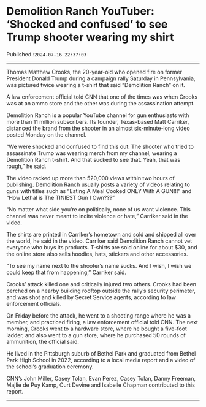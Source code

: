 # Demolition Ranch YouTuber: ‘Shocked and confused’ to see Trump shooter wearing my shirt

Published :`2024-07-16 22:37:03`

---

Thomas Matthew Crooks, the 20-year-old who opened fire on former President Donald Trump during a campaign rally Saturday in Pennsylvania, was pictured twice wearing a t-shirt that said “Demolition Ranch” on it.

A law enforcement official told CNN that one of the times was when Crooks was at an ammo store and the other was during the assassination attempt.

Demolition Ranch is a popular YouTube channel for gun enthusiasts with more than 11 million subscribers. Its founder, Texas-based Matt Carriker, distanced the brand from the shooter in an almost six-minute-long video posted Monday on the channel.

“We were shocked and confused to find this out: The shooter who tried to assassinate Trump was wearing merch from my channel, wearing a Demolition Ranch t-shirt. And that sucked to see that. Yeah, that was rough,” he said.

The video racked up more than 520,000 views within two hours of publishing. Demolition Ranch usually posts a variety of videos relating to guns with titles such as “Eating A Meal Cooked ONLY With A GUN!!!” and “How Lethal is The TINIEST Gun I Own???”

“No matter what side you’re on politically, none of us want violence. This channel was never meant to incite violence or hate,” Carriker said in the video.

The shirts are printed in Carriker’s hometown and sold and shipped all over the world, he said in the video. Carriker said Demolition Ranch cannot vet everyone who buys its products. T-shirts are sold online for about $30, and the online store also sells hoodies, hats, stickers and other accessories.

“To see my name next to the shooter’s name sucks. And I wish, I wish we could keep that from happening,” Carriker said.

Crooks’ attack killed one and critically injured two others. Crooks had been perched on a nearby building rooftop outside the rally’s security perimeter, and was shot and killed by Secret Service agents, according to law enforcement officials.

On Friday before the attack, he went to a shooting range where he was a member, and practiced firing, a law enforcement official told CNN. The next morning, Crooks went to a hardware store, where he bought a five-foot ladder, and also went to a gun store, where he purchased 50 rounds of ammunition, the official said.

He lived in the Pittsburgh suburb of Bethel Park and graduated from Bethel Park High School in 2022, according to a local media report and a video of the school’s graduation ceremony.

CNN’s John Miller, Casey Tolan, Evan Perez, Casey Tolan, Danny Freeman, Majlie de Puy Kamp, Curt Devine and Isabelle Chapman contributed to this report.

---

